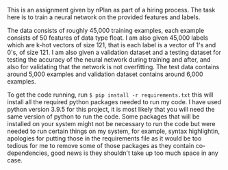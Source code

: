 This is an assignment given by nPlan as part of a hiring process. The
task here is to train a neural network on the provided features and
labels. 

The data consists of roughly 45,000 training examples, each example 
consists of 50 features of data type float. I am also given 45,000 
labels which are k-hot vectors of size 121, that is each label is a vector
of 1's and 0's, of size 121. I am also given a validation dataset and a
testing dataset for testing the accuracy of the neural network during
training and after, and also for validating that the network is not
overfitting. The test data contains around 5,000 examples and validation
dataset contains around 6,000 examples.

To get the code running, run `$ pip install -r requirements.txt` this
will install all the required python packages needed to run my code.
I have used python version 3.9.5 for this project, it is most likely
that you will need the same version of python to run the code. Some
packages that will be installed on your system might not be necessary to
run the code but were needed to run certain things on my system, for
example, syntax highlightin, apologies for putting those in the
requirements file as it would be too tedious for me to remove some of
those packages as they contain co-dependencies, good news is they
shouldn't take up too much space in any case.
